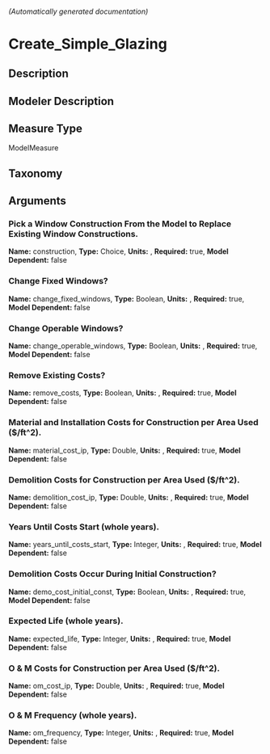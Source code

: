 

###### (Automatically generated documentation)

# Create_Simple_Glazing

## Description


## Modeler Description


## Measure Type
ModelMeasure

## Taxonomy


## Arguments


### Pick a Window Construction From the Model to Replace Existing Window Constructions.

**Name:** construction,
**Type:** Choice,
**Units:** ,
**Required:** true,
**Model Dependent:** false

### Change Fixed Windows?

**Name:** change_fixed_windows,
**Type:** Boolean,
**Units:** ,
**Required:** true,
**Model Dependent:** false

### Change Operable Windows?

**Name:** change_operable_windows,
**Type:** Boolean,
**Units:** ,
**Required:** true,
**Model Dependent:** false

### Remove Existing Costs?

**Name:** remove_costs,
**Type:** Boolean,
**Units:** ,
**Required:** true,
**Model Dependent:** false

### Material and Installation Costs for Construction per Area Used ($/ft^2).

**Name:** material_cost_ip,
**Type:** Double,
**Units:** ,
**Required:** true,
**Model Dependent:** false

### Demolition Costs for Construction per Area Used ($/ft^2).

**Name:** demolition_cost_ip,
**Type:** Double,
**Units:** ,
**Required:** true,
**Model Dependent:** false

### Years Until Costs Start (whole years).

**Name:** years_until_costs_start,
**Type:** Integer,
**Units:** ,
**Required:** true,
**Model Dependent:** false

### Demolition Costs Occur During Initial Construction?

**Name:** demo_cost_initial_const,
**Type:** Boolean,
**Units:** ,
**Required:** true,
**Model Dependent:** false

### Expected Life (whole years).

**Name:** expected_life,
**Type:** Integer,
**Units:** ,
**Required:** true,
**Model Dependent:** false

### O & M Costs for Construction per Area Used ($/ft^2).

**Name:** om_cost_ip,
**Type:** Double,
**Units:** ,
**Required:** true,
**Model Dependent:** false

### O & M Frequency (whole years).

**Name:** om_frequency,
**Type:** Integer,
**Units:** ,
**Required:** true,
**Model Dependent:** false




